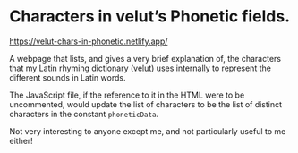# Characters in velut’s Phonetic fields.
https://velut-chars-in-phonetic.netlify.app/

A webpage that lists, and gives a very brief explanation of, the characters that my Latin rhyming dictionary ([velut](https://github.com/DuncanRitchie/velut)) uses internally to represent the different sounds in Latin words.

The JavaScript file, if the reference to it in the HTML were to be uncommented, would update the list of characters to be the list of distinct characters in the constant `phoneticData`.

Not very interesting to anyone except me, and not particularly useful to me either!
